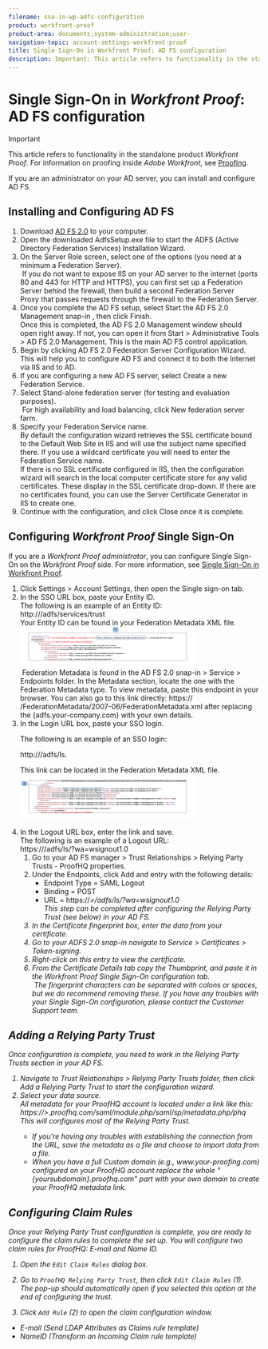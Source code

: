```yaml
---
filename: sso-in-wp-adfs-configuration
product: workfront-proof
product-area: documents;system-administration;user-
navigation-topic: account-settings-workfront-proof
title: Single Sign-On in Workfront Proof: AD FS configuration
description: Important: This article refers to functionality in the standalone product Workfront Proof. For information on proofing inside Adobe Workfront, see Proofing.
---
```


# Single Sign-On in *Workfront Proof*: AD FS configuration

>[!IMPORTANT]
>
>This article refers to functionality in the standalone product *Workfront Proof*. For information on proofing inside *Adobe Workfront*, see [Proofing](../../../review-and-approve-work/proofing/proofing.md).

If you are an administrator on your AD server, you can install and configure AD FS.

## Installing and Configuring AD FS

<ol> 
 <li value="1">Download <a style="background-color: #ffffff;" href="http://www.microsoft.com/en-us/download/details.aspx?id=10909">AD FS 2.0</a>&nbsp;to your computer.&nbsp;</li> 
 <li value="2">Open&nbsp;the downloaded AdfsSetup.exe file to start the ADFS (Active Directory Federation Services) Installation Wizard.</li> 
 <li value="3">On the Server Role screen, select one of the options&nbsp;(you need at a minimum a Federation Server).<br></li> <note type="note">
  &nbsp;If you do not want&nbsp;to expose IIS on your AD server to the internet (ports 80 and 443 for HTTP and HTTPS), you can first set up a Federation Server behind the firewall, then build a second Federation Server Proxy&nbsp;that passes requests through the firewall to the Federation Server.
 </note> 
 <li value="4">Once you complete the&nbsp;AD FS setup, select <span class="bold">Start the AD FS 2.0 Management snap-in</span>&nbsp;, then click <span class="bold">Finish.<br></span>Once this is completed, the AD FS 2.0 Management window should open right away. If not, you can open it from&nbsp;<span class="bold">Start</span> > <span class="bold">Administrative Tools</span> > <span class="bold">AD FS 2.0 Management</span>. This is&nbsp;the main AD FS control application.</li> 
 <li value="5">Begin by clicking AD FS 2.0 Federation Server Configuration Wizard.<br>This will help you to configure&nbsp;AD FS and connect it&nbsp;to both the Internet via IIS and to AD.</li> 
 <li value="6">If you are configuring a new AD FS server, select <span class="bold">Create a new Federation Service</span>.</li> 
 <li value="7">Select <span class="bold">Stand-alone federation server</span>&nbsp;(for testing and evaluation purposes).<br></li> <note type="note">
  &nbsp;For high availability and load balancing, click New federation server farm.&nbsp;
 </note> 
 <li value="8">Specify your Federation Service name.<br>By default the&nbsp;configuration&nbsp;wizard retrieves the SSL certificate bound to the Default Web Site in IIS&nbsp;and will use the subject name specified there. If you use a wildcard certificate you will need to enter the Federation Service name.<br>If there is no SSL certificate configured in IIS, then the configuration wizard will search in the local computer certificate store for any valid certificates. These display in the SSL certificate drop-down. If there are no certificates found, you can&nbsp;use the&nbsp;Server Certificate Generator in IIS&nbsp;to create one.</li> 
 <li value="9">Continue with the configuration, and click <span class="bold">Close</span> once it is complete.</li> 
</ol>

## Configuring *Workfront Proof* Single Sign-On

If you are a *Workfront Proof administrator*, you can configure Single Sign-On on the *Workfront Proof* side.&nbsp;For more information, see [Single Sign-On in Workfront Proof](../../../workfront-proof/wp-acct-admin/managing-security/single-sign-on-overview.md).

<ol> 
 <li value="1">Click <span class="bold">Settings</span> > <span class="bold">Account Settings</span>, then open the&nbsp;<span class="bold">Single sign-on</span> tab.</li> 
 <li value="2">In the&nbsp;<span class="bold">SSO URL&nbsp;</span>box, paste your Entity ID.<br>The following is an example of an Entity ID:<br>http://<i><adfs.your-company.com></i>/adfs/services/trust<br>Your Entity ID can be found in your Federation Metadata XML file.<br><img src="assets/proofhq-configuration-02-350x80.png" alt="ProofHQ_configuration_02.png" style="width: 350;height: 80;"></li> <note type="note">
  &nbsp;Federation Metadata is&nbsp;found in the AD FS 2.0 snap-in > Service > Endpoints folder. In the Metadata section, locate the one with the Federation Metadata type. To view metadata, paste this endpoint in your browser. You can also go to this link directly:&nbsp;https://
  <i><adfs.your-company.com></i>/FederationMetadata/2007-06/FederationMetadata.xml after replacing the {adfs.your-company.com}&nbsp;with your own details.
 </note> 
 <li value="3">In the <span class="bold">Login URL</span> box, paste your SSO login.</li> 
 <p>The following is an example of an SSO login:</p> 
 <p>http://<i><adfs.your-company.com></i>/adfs/ls. </p> 
 <p>This link&nbsp;can be located&nbsp;in the Federation Metadata XML file.<br><img src="assets/proofhq-configuration-03-350x90.png" alt="ProofHQ_configuration_03.png" style="width: 350;height: 90;"></p> 
 <li value="4">In the&nbsp;<span class="bold">Logout URL</span> box, enter&nbsp;the link and save.<br>The following is an example of a Logout URL:<br>https://<i><adfs.your-company.com></i>/adfs/ls/?wa=wsignout1.0
  <ol>
   <li value="1">Go to your AD FS manager >&nbsp;Trust Relationships >&nbsp;Relying Party Trusts - ProofHQ&nbsp;properties.</li>
   <li value="2">Under the Endpoints, click Add and entry with the following details: 
    <ul>
     <li>Endpoint Type = SAML Logout</li>
     <li>Binding = POST</li>
     <li>URL = https://<i><adfs.your-company.com</i>>/adfs/ls/?wa=wsignout1.0</li><note type="note">
      This step can be completed after configuring the Relying Party Trust (see below) in your AD FS.
     </note>
    </ul></li>
   <li value="3">In the <span class="bold">Certificate fingerprint</span> box, enter the data from your certificate.</li>
   <li value="4">Go to your&nbsp;ADFS 2.0 snap-in&nbsp;navigate to Service > Certificates > Token-signing.</li>
   <li value="5">Right-click on this entry to view the certificate.</li>
   <li value="6">From the Certificate Details tab copy the Thumbprint, and paste it in the <span class="bold"><em>Workfront Proof</em> Single Sign-On</span> configuration tab.<br></li><note type="note">
    &nbsp;The fingerprint characters can be separated with colons or spaces, but we do recommend removing these. If you have any troubles with your Single Sign-On configuration, please contact the Customer Support team.
   </note>
  </ol></li> 
</ol>

## Adding a Relying Party Trust

Once configuration is complete, you need to work in the&nbsp;Relying Party Trusts section in your AD FS.

<ol> 
 <li value="1">Navigate to <span class="bold">Trust Relationships</span> > <span class="bold">Relying Party Trusts</span>&nbsp;folder, then click <span class="bold">Add a Relying Party Trust </span>to&nbsp;start the configuration wizard.</li> 
 <li value="2">Select your data source.<br>All metadata for your ProofHQ account is located under a link like this:<br>https://<i><yoursubdomain</i>>.proofhq.com/saml/module.php/saml/sp/metadata.php/phq<br>This will configures most of the Relying Party Trust.<br><note type="note">
   <ul>
    <li>If you're having any troubles with establishing the connection from the URL, save the metadata as a file and choose to import data from a file.</li>
    <li>When you have a full Custom domain (e.g., www.your-<em>proofing</em>.com) configured on your ProofHQ account replace the whole "{yoursubdomain}.proofhq.com" part with your own domain to create your ProofHQ metadata link.</li>
   </ul>
  </note></li> 
</ol>

## Configuring Claim Rules

Once your Relying Party Trust configuration is complete, you are ready to configure the claim rules to complete the set up. You will configure two claim rules for ProofHQ: E-mail and Name ID.

1. Open the `Edit Claim Rules` dialog box.
1. Go to `ProofHQ Relying Party Trust`, then click `Edit Claim Rules`&nbsp;(1).   
   The pop-up should automatically open if you selected this option at the end of configuring the trust.

1. Click `Add Rule` (2) to open the claim configuration window.

  * E-mail (Send LDAP Attributes as Claims rule template)
  * NameID (Transform an Incoming Claim rule template)


